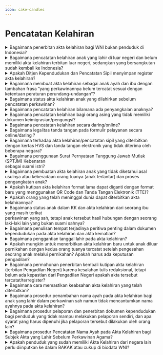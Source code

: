 ```yaml
---
icon: cake-candles
---
```


# Pencatatan Kelahiran

<details>

<summary>Bagaimana penerbitan akta kelahiran bagi WNI bukan penduduk di Indonesia?</summary>

Merujuk Pasal 41 ayat (2) dan Pasal 44 Peraturan Menteri Dalam Negeri Nomor 108 Tahun 2019 diatur bahwa pencatatan kelahiran kepada WNI bukan penduduk yang sedang berkunjung ke Indonesia dilakukan di Disdukcapil Kabupaten/Kota tempat terjadinya peristiwa penting. Akta kelahirannya dapat diterbitkan apabila memenuhi persyaratan sesuai dengan ketentuan Pasal 33 dan 34 Peraturan Presiden Nomor 96 Tahun 2018. Apabila WNI bukan penduduk tersebut belum memiliki NIK dan tidak terdapat dalam database kependudukan, maka akta kelahirannya dapat diterbitkan tanpa NIK.

**Sumber rujukan:**

* Pasal 33 dan Pasal 34 Peraturan Presiden Nomor 96 Tahun 2018 tentang Persyaratan dan Tata Cara Pendaftaran Penduduk dan Pencatatan Sipil. ([link](https://peraturan.go.id/id/perpres-no-96-tahun-2018))
* Pasal 41 ayat (2) dan Pasal 44 Peraturan Menteri Dalam Negeri Nomor 108 Tahun 2019 tentang Peraturan Pelaksanaan Peraturan Presiden Nomor 96 Tahun 2018 tentang Persyaratan dan Tata Cara Pendaftaran Penduduk dan Pencatatan Sipil. ([link](https://peraturan.go.id/id/perpres-no-96-tahun-2018))

{% hint style="success" %}
Dibuat:  23 Juni 2025 10:00 WIB | Perubahan terakhir: 23 Juni 2025 10:00 WIB
{% endhint %}

</details>



<details>

<summary>Bagaimana pencatatan kelahiran anak yang lahir di luar negeri dan belum memiliki akta kelahiran terbitan luar negeri, sedangkan yang bersangkutan sudah kembali ke Indonesia?</summary>

Apabila anak belum memiliki akta kelahiran (dari luar negeri), maka dapat diterbitkan akta kelahirannya di tempat domisili dengan memenuhi persyaratan sesuai ketentuan Pasal 33 dan Pasal 34 Peraturan Presiden Nomor 96 Tahun 2018 serta Surat Dirjen Dukcapil Nomor 470/13287/Dukcapil tanggal 28 September 2021. Tempat lahir pada akta kelahirannya dapat ditulis sesuai dengan permohonan penduduk.

**Sumber rujukan:**

* Pasal 33 dan Pasal 34 Peraturan Presiden Nomor 96 Tahun 2018 tentang Persyaratan dan Tata Cara Pendaftaran Penduduk dan Pencatatan Sipil. ([link](https://peraturan.go.id/id/perpres-no-96-tahun-2018))

- Surat Dirjen Dukcapil yang ditujukan kepada Kepala Dinas Dukcapil di Seluruh Indonesia Nomor: 470/13287/Dukcapil tanggal 28 September 2021 hal Jenis Layanan, Persyaratan dan Penjelasan Pendaftaran Penduduk dan Pencatatan Sipil.

{% hint style="success" %}
Dibuat:  23 Juni 2025 10:00 WIB | Perubahan terakhir: 23 Juni 2025 10:00 WIB
{% endhint %}

</details>



<details>

<summary>Apakah Ditjen Kependudukan dan Pencatatan Sipil menyimpan register akta kelahiran?</summary>

Ditjen Dukcapil tidak menyimpan register akta kelahiran dan berkas permohonan, register disimpan oleh masing-masing Disdukcapil Kabupaten/Kota yang menerbitkan akta kelahiran tersebut.

**Sumber rujukan:**\
Surat Dirjen Dukcapil Nomor: 472.11/1771/DUKCAPIL tanggal 27 Januari 2022 kpd Kapolres Metro Jakpus.

{% hint style="success" %}
Dibuat:  23 Juni 2025 10:00 WIB | Perubahan terakhir: 23 Juni 2025 10:00 WIB
{% endhint %}

</details>



<details>

<summary>Bagaimana membuat akta kelahiran sebagai anak ayah dan ibu dengan tambahan frasa “yang perkawinannya belum tercatat sesuai dengan ketentuan peraturan perundang-undangan”?</summary>

1. Berdasarkan Pasal 33 ayat (1) dan Pasal 34 Peraturan Presiden Nomor 96 Tahun 2018 serta   &#x20;Surat Dirjen Dukcapil Nomor 470/13287/Dukcapil tanggal 28 September 2021, diatur mengenai persyaratan pencatatan kelahiran, yaitu fotokopi surat keterangan kelahiran, fotokopi buku nikah/kutipan akta perkawinan dan fotokopi KK. Penduduk dapat membuat SPTJM Kebenaran Data Kelahiran (F-2.03) dengan 2 (dua) orang saksi, jika tidak dapat memenuhi persyaratan surat keterangan kelahiran. Penduduk dapat membuat SPTJM Kebenaran Data Pasangan Suami Istri (F-2.04) dengan 2 (dua) orang saksi, jika tidak dapat memenuhi persyaratan buku nikah/kutipan akta perkawinan tetapi status   &#x20;hubungan dalam KK menunjukkan sebagai suami istri.
2. Merujuk Pasal 48 ayat (2) Peraturan Menteri Dalam Negeri Nomor 108 Tahun 2019, diatur   &#x20;bahwa dalam hal pencatatan kelahiran, penduduk tidak dapat memenuhi persyaratan buku   &#x20;nikah/kutipan akta perkawinan dan status hubungan dalam dalam keluarga pada KK menunjukkan status hubungan sebagai suami istri, dicatat dalam akta kelahiran sebagai anak ayah dan ibu dengan tambahan frasa yaitu _**“yang perkawinannya belum tercatat sesuai dengan ketentuan peraturan perundang-undangan”**_.

**Sumber rujukan:**

* Pasal 33 dan Pasal 34 Peraturan Presiden Nomor 96 Tahun 2018 tentang Persyaratan dan Tata Cara Pendaftaran Penduduk dan Pencatatan Sipil.
* Pasal 48 ayat (2) Peraturan Menteri Dalam Negeri Nomor 108 Tahun 2019 tentang Peraturan Pelaksanaan Peraturan Presiden Nomor 96 Tahun 2018 tentang Persyaratan dan Tata Cara Pendaftaran Penduduk dan Pencatatan Sipil.
* Peraturan Menteri Dalam Negeri Nomor 109 Tahun 2019 tentang Formulir dan Buku Yang Digunakan Dalam Administrasi Kependudukan.
* Surat Dirjen Dukcapil yang ditujukan kepada Kepala Dinas Dukcapil di Seluruh Indonesia Nomor: 470/13287/Dukcapil tanggal 28 September 2021 hal Jenis Layanan, Persyaratan dan Penjelasan Pendaftaran Penduduk dan Pencatatan Sipil.

{% hint style="success" %}
Dibuat:  23 Juni 2025 10:00 WIB | Perubahan terakhir: 23 Juni 2025 10:00 WIB
{% endhint %}

</details>



<details>

<summary>Bagaimana status akta kelahiran anak yang dilahirkan sebelum pencatatan perkawinan?</summary>

Anak yang dilahirkan sebelum pencatatan perkawinan, yaitu orang tua baru mencatatkan perkawinannya di KUA Kecamatan setelah anak tersebut dilahirkan, maka dalam akta kelahiran dicatat sebagai “anak seorang ibu”.

**Sumber rujukan:**\
Surat Dirjen Dukcapil Nomor: 472.11/431/DUKCAPIL tanggal 16 Januari 2020 kpd Kepala Dinas Dukcapil Kab. Kudus.

{% hint style="success" %}
Dibuat:  23 Juni 2025 10:00 WIB | Perubahan terakhir: 23 Juni 2025 10:00 WIB
{% endhint %}

</details>



<details>

<summary>Bagaimana pencatatan kelahiran bilamana ada penyangkalan anaknya?</summary>

Anak yang dilahirkan dalam ikatan perkawinan yang sah, maka pada prinsipnya dicatat sebagai anak dari ayah dan ibu dalam akta kelahiran.

Pada akta kelahiran anak, tidak boleh&#x20;mencantum nama sebagai ayah apabila pada saat anak dimaksud dilahirkan, ibu masih terikat dalam perkawinan yang sah dengan orang lain.

Apabila ibu kandung menyangkal anaknya sebagai anak dari mantan suaminya karena sudah berpisah beberapa tahun saat anak tersebut dilahirkan, maka pada akta kelahiran anak dimaksud dapat dicantumkan nama ibunya saja tanpa nama ayah, berdasarkan permohonan dari ibu kandung dan harus membuat surat pernyataan tanggung jawab mutlak (SPTJM) dengan 2 (dua) orang saksi.

**Sumber rujukan:**\
Surat Dirjen Dukcapil Nomor 472.11/7979/DUKCAPIL tanggal 3 Agustus 2020 kpd Kepala Disdukcapil Kab. Kudus.

{% hint style="success" %}
Dibuat:  23 Juni 2025 10:00 WIB | Perubahan terakhir: 23 Juni 2025 10:00 WIB
{% endhint %}

</details>



<details>

<summary>Bagaimana pencatatan kelahiran bagi orang asing yang tidak memiliki dokumen keimigrasian/pengungsi?</summary>

Berdasarkan Pasal 33 ayat (5) Peraturan Presiden Nomor 96 Tahun 2018 diatur bahwa&#x20;pencatatan kelahiran bagi orang asing dilakukan dengan memenuhi persyaratan berupa surat&#x20;keterangan kelahiran, dokumen perjalanan, KTP-el/KITAP/KITAS/visa kunjungan, dan Pasal 77 ayat (1) diatur dalam hal terjadi peristiwa penting yang dialami oleh orang asing yang tidak memiliki dokumen keimigrasian dalam wilayah NKRI dapat diterbitkan surat keterangan oleh Disdukcapil Kabupaten/Kota di tempat terjadinya peristiwa penting.

Merujuk ketentuan tersebut, maka bagi orang asing yang memiliki persyaratan berupa dokumen keimigrasian dapat diterbitkan akta kelahiran, sedangkan orang asing yang tidak memiliki dokumen keimigrasian hanya diterbitkan surat keterangan kelahiran.

**Sumber rujukan:**\
Pasal 33 ayat (5) dan Pasal 77 ayat (1) Peraturan Presiden Nomor 96 Tahun 2018 tentang Persyaratan dan Tata Cara Pendaftaran Penduduk dan Pencatatan Sipil.

{% hint style="success" %}
Dibuat:  23 Juni 2025 10:00 WIB | Perubahan terakhir: 23 Juni 2025 10:00 WIB
{% endhint %}

</details>



<details>

<summary>Bagaimana pencatatan kelahiran secara daring/online?</summary>

Berdasarkan Peraturan Menteri Dalam Negeri Nomor 109 Tahun 2019, pada lampirannya mengenai keterangan Formulasi Kalimat dalam Register Akta Kelahiran angka 18 diatur bahwa _**“nama dan tanda tangan pelapor, dikecualikan bagi pencatatan kelahiran secara online tidak diperlukan tanda tangan pelapor”**_.

Merujuk ketentuan tersebut, maka untuk&#x20;pelayanan pencatatan kelahiran secara daring/online, tidak diperlukan tanda tangan pelapor pada register akta kelahiran. Selanjutnya, apabila penduduk sudah dapat mencetak kutipan akta kelahiran secara mandiri, tidak perlu datang ke Disdukcapil.

**Sumber rujukan:**\
Peraturan Menteri Dalam Negeri Nomor 109 Tahun 2019 tentang Formulir dan Buku yang Digunakan Dalam Administrasi Kependudukan.

{% hint style="success" %}
Dibuat:  23 Juni 2025 10:00 WIB | Perubahan terakhir: 23 Juni 2025 10:00 WIB
{% endhint %}

</details>



<details>

<summary>Bagaimana legalitas tanda tangan pada formulir pelayanan secara online/daring ?</summary>

Berdasarkan :

1. Pasal 3 Peraturan Menteri Dalam Negeri Nomor 104 Tahun 2019, diatur bahwa dokumen aktif dalam penyelenggaraan pendaftaran penduduk dan pencatatan sipil meliputi antara lain formulir pendaftaran penduduk dan formulir pencatatan sipil yang telah diisi oleh penduduk.
2. Peraturan Menteri Dalam Negeri Nomor 108 Tahun 2019, yang intinya diatur bahwa layanan   &#x20;pendaftaran penduduk dan pencatatan sipil dilakukan dengan tata cara antara lain “penduduk/pemohon mengisi dan menandatangani formulir”.
3. Peraturan Menteri Dalam Negeri Nomor 109 Tahun 2019, diatur bahwa setiap format formulir pelayanan pendaftaran penduduk dan formulir pencatatan sipil tersedia “tempat/kolom tanda tangan penduduk/pemohon”.

Memperhatikan ketentuan di atas bahwa dalam pelayanan pendaftaran penduduk dan pencatatan sipil termasuk pelayanan secara online/daring, formulir harus ditandatangani oleh penduduk/pemohon sebagai bukti persetujuan dan pengakuan atas kebenaran isi formulir tersebut.

**Sumber rujukan:**

* Pasal 3 Peraturan Menteri Dalam Negeri Nomor 104 Tahun 2019
* Peraturan Menteri Dalam Negeri Nomor 108 Tahun 2019
* Peraturan Menteri Dalam Negeri Nomor 109 Tahun 2019 tentang Formulir dan Buku yang Digunakan Dalam Administrasi Kependudukan

{% hint style="success" %}
Dibuat:  23 Juni 2025 10:00 WIB | Perubahan terakhir: 23 Juni 2025 10:00 WIB
{% endhint %}

</details>



<details>

<summary>Bagaimana terhadap akta kelahiran/pencatatan sipil yang diterbitkan dengan kertas HVS dan tanda tangan elektronik yang tidak diterima oleh beberapa negara?</summary>

Kementerian Luar Negeri telah menyampaikan Nota Diplomatik Nomor D/01701/08/2020/64 dan Nomor D/01744/08/2020/64 kepada seluruh Perwakilan Negara Asing dan Organisasi Internasional di Indonesia yang intinya menyampaikan bahwa Kutipan Akta Pencatatan Sipil menggunakan kertas HVS 80gram ukuran A4 dan ditandatangani secara elektronik.&#x20;

Selanjutnya, berdasarkan Surat Dirjen Dukcapil Nomor 471.13/5410/DUKCAPIL tanggal 22 April 2021, disampaikan bahwa:

1. Merujuk ketentuan Pasal 11 Undang-Undang Nomor 23 Tahun 2006 dan Pasal 11 Peraturan   &#x20;Menteri Dalam Negeri Nomor 119 Tahun 2017, telah diatur antara lain bahwa Kepala Disdukcapil dapat membuat dan menandatangani keterangan pencatatan sipil.
2. Kepala Disdukcapil dapat menerbitkan surat keterangan pencatatan sipil mengenai keabsahan kutipan akta pencatatan sipil guna kepentingan legalisasi untuk kedutaan Jerman   &#x20;khusus dokumen kependudukan yang telah diterbitkan dengan kertas HVS dan tanda tangan   &#x20;elektronik.

**Sumber rujukan:**

* Pasal 11 Undang-Undang Nomor 23 Tahun 2006 tentang Administrasi Kependudukan.
* Pasal 11 Peraturan Menteri Dalam Negeri Nomor 119 Tahun 2017 tentang Pengangkatan dan Pemberhentian Serta Tugas Pokok Pejabat Pencatatan Sipil dan Petugas Registrasi.
* Surat Dirjen Dukcapil yang ditujukan kepada Kepala Dinas Dukcapil di seluruh Indonesia Nomor: 471.13/5410/Dukcapil tanggal 22 April 2021 hal Legalisasi Dokumen Pencatatan Sipil yang diterbitkan dengan Kertas HVS dan Tanda Tangan Elektronik yang akan dipergunakan di Luar Negeri.

{% hint style="success" %}
Dibuat:  23 Juni 2025 10:00 WIB | Perubahan terakhir: 23 Juni 2025 10:00 WIB
{% endhint %}

</details>



<details>

<summary>Bagaimana penggunaan Surat Pernyataan Tanggung Jawab Mutlak (SPTJM) Kebenaran<br>sebagai suami istri?</summary>

Berdasarkan Pasal 34 Peraturan Presiden Nomor 96 Tahun 2018 dan Pasal 48 ayat (2) Peraturan Menteri Dalam Negeri Nomor 108 Tahun 2019, yang intinya diatur bahwa penduduk dapat membuat SPTJM kebenaran data dengan diketahui 2 (dua) orang saksi apabila tidak memiliki buku nikah/kutipan akta perkawinan atau bukti lain yang sah tetapi status hubungan dalam KK menunjukan sebagai suami istri.&#x20;Selanjutnya dicatat dalam register akta kelahiran dan kutipan akta kelahiran sebagai anak ayah dan ibu dengan tambahan frasa yaitu yang “perkawinannya belum tercatat sesuai dengan ketentuan peraturan perundang-undangan”.\
\
**Sumber rujukan:**

* Pasal 34 Peraturan Presiden Nomor 96 Tahun 2018 tentang Persyaratan dan Tata Cara Pendaftaran Penduduk dan Pencatatan Sipil.
* Pasal 48 ayat (2) Peraturan Menteri Dalam Negeri Nomor 108 Tahun 2019 tentang Peraturan Pelaksanaan Peraturan Presiden Nomor 96 Tahun 2018 tentang Persyaratan dan Tata Cara Pendaftaran Penduduk dan Pencatatan Sipil.

{% hint style="success" %}
Dibuat:  23 Juni 2025 10:00 WIB | Perubahan terakhir: 23 Juni 2025 10:00 WIB
{% endhint %}

</details>



<details>

<summary>Bagaimana pembuatan akta kelahiran anak yang tidak diketahui asal usulnya atau keberadaan orang tuanya (anak terlantar) dan proses pengangkatan anak?</summary>

Berdasarkan Pasal 33 Peraturan Presiden Nomor 96 Tahun 2018 diatur bahwa pencatatan&#x20;kelahiran bagi anak yang tidak diketahui asal usulnya/keberadaan orang tuanya (anak terlantar) dilaksanakan berdasarkan Berita Acara Pemeriksaan Kepolisian atau Surat Pernyataan Tanggung Jawab Mutlak Kebenaran Data Kelahiran (F-2.03) yang ditandatangani oleh wali/penanggung jawab anak tersebut dengan 2 (dua) orang saksi.

Merujuk Pasal 47 Peraturan Presiden Nomor 96 Tahun 2018 diatur bahwa salah satu persyaratan dalam pencatatan pengangkatan anak yaitu kutipan akta kelahiran anak. Dengan demikian dalam&#x20;pelaksanaan pencatatan pengangkatan anak, maka anak harus memiliki akta kelahiran terlebih dahulu, karena pencatatan pengangkatan anak dilaksanakan dengan membuat catatan pinggir pada akta kelahiran.

Anak yang tidak diketahui asal usulnya atau keberadaan orang tuanya, dapat menjadi anggota keluarga pada Kartu Keluarga wali/yang bertanggung&#x20;jawab terhadap anak tersebut atau pengurus panti asuhan.\
\
**Sumber rujukan:**

* Pasal 33 dan Pasal 47 Peraturan Presiden Nomor 96 Tahun 2018 tentang Persyaratan dan Tata Cara Pendaftaran Penduduk dan Pencatatan Sipil.
* Peraturan Menteri Dalam Negeri Nomor 109 Tahun 2019 tentang Formulir dan Buku Yang Digunakan Dalam Administrasi Kependudukan.

{% hint style="success" %}
Dibuat:  23 Juni 2025 10:00 WIB | Perubahan terakhir: 23 Juni 2025 10:00 WIB
{% endhint %}

</details>



<details>

<summary>Apakah kutipan akta kelahiran format lama dapat diganti dengan format baru yang menggunakan QR Code dan Tanda Tangan Elektronik (TTE)?</summary>

1.   Berdasarkan Pasal 66 ayat (2) Undang-Undang Nomor 23 Tahun 2006 diatur bahwa akta   &#x20;pencatatan sipil berlaku selamanya.&#x20;
2. Merujuk ketentuan Pasal 92 Peraturan Menteri Dalam Negeri Nomor 108 Tahun 2019, diatur   &#x20;bahwa kutipan akta pencatatan sipil dapat diterbitkan kembali karena rusak, hilang atau   &#x20;berada dalam penguasaan salah satu pihak yang bersengketa.
3. Sehubungan dengan ketentuan pada huruf 1 dan 2, maka:
   1. Kutipan akta kelahiran format lama yang ditandatangani secara manual tanpa QR      &#x20;Code/TTE tetap berlaku, sehingga pada prinsipnya tidak perlu diganti atau diterbitkan      &#x20;kembali menggunakan QR Code/TTE
   2. Diminta kepada Disdukcapil Kabupaten/Kota      &#x20;agar aktif menjelaskan kepada masyarakat, lembaga terkait termasuk perusahaan      &#x20;penyalur tenaga kerja, mengenai ketentuan tersebut di atas.
   3. Apabila lembaga atau perusahaan penerima Pekerja Migran Indonesia (PMI) di luar      &#x20;negeri tetap mensyaratkan kutipan akta kelahiran yang menggunakan QR Code/TTE, maka untuk kepentingan penduduk tersebut kutipan akta kelahirannya dapat diterbitkan kembali menggunakan QR Code/TTE, berdasarkan permohonan penduduk dan membuat surat pernyataan 2 (dua) orang saksi serta kutipan akta kelahiran yang lama ditarik dari      &#x20;penduduk/subyek akta.

**Sumber rujukan:**\
Surat Dirjen Dukcapil Nomor 400.8.2.2/4789/DUKCAPIL tanggal 13 Maret 2023 kpd&#x20;Kepala Dinas Pemberdayaan Masyarakat, Desa, Kependudukan dan Pencatatan Sipil Provinsi Jawa Tengah.

{% hint style="success" %}
Dibuat:  23 Juni 2025 10:00 WIB | Perubahan terakhir: 23 Juni 2025 10:00 WIB
{% endhint %}

</details>



<details>

<summary>Apakah orang yang telah meninggal dunia dapat diterbitkan akta kelahirannya?</summary>

1.   Berdasarkan ketentuan Pasal 27 ayat (1) dan (2) Nomor 24 tahun 2013, intinya diatur bahwa setiap kelahiran wajib dilaporkan oleh penduduk kepada instansi pelaksana (Disdukcapil Kabupaten/Kota) setempat paling lama 60 (enam puluh) hari sejak dilahirkan untuk diterbitkan akta kelahiran.
2. Merujuk ketentuan Pasal 44 ayat (1) Undang-Undang Nomor 24 Tahun 2013, diatur bahwa   &#x20;setiap kematian wajib dilaporkan kepada instansi pelaksana untuk diterbitkan akta kematian.
3. Berdasarkan ketentuan tersebut di atas, maka akta kelahiran diterbitkan untuk penduduk yang masih hidup, sedangkan bagi yang sudah meninggal dunia diterbitkan akta kematian. Penduduk yang sudah meninggal dunia statusnya diubah menjadi mati (kode/flag 1) dalam database kependudukan dan dihapus datanya sebagai anggota keluarga dalam Kartu Keluarga (KK).&#x20;

**Sumber rujukan:**

* Pasal 27 ayat (1), ayat (2) dan Pasal 44 ayat (1) Undang-Undang Nomor 24 Tahun 2013 tentang Perubahan atas Undang-Undang Nomor 23 Tahun 2006 tentang Administrasi Kependudukan.
* Surat Dirjen Dukcapil Nomor: 400.8.2.2/4115/DUKCAPIL tanggal 3 Mei 2023 kpd Saudara Benediktus Beke (Penduduk).

{% hint style="success" %}
Dibuat:  23 Juni 2025 10:00 WIB | Perubahan terakhir: 23 Juni 2025 10:00 WIB
{% endhint %}

</details>



<details>

<summary>Bagaimana status anak dalam KK dan akta kelahiran dari seorang ibu yang masih terikat<br>perkawinan yang sah, tetapi anak tersebut hasil hubungan dengan seorang laki-laki lain yang bukan suami sahnya?</summary>

1.   Anak yang dilahirkan dalam ikatan perkawinan yang sah, pada prinsipnya dicatat sebagai anak dari ayah dan ibu dalam KK dan akta kelahiran.
2. Apabila ibu kandung menyangkal anaknya sebagal anak biologis dari suaminya dan   &#x20;suaminya juga menyangkal, maka dalam KK dan akta kelahiran anaknya dapat dicantumkan nama ibunya saja, berdasarkan permohonan dan membuat SPTJM dengan 2 (dua) orang saksi.

**Sumber rujukan:**

* Peraturan Menteri Dalam Negeri Nomor 109 Tahun 2019 tentang Formulir dan Buku Yang Digunakan Dalam Administrasi Kependudukan.
* Surat Dirjen Dukcapil Nomor 472.11/17383/DUKCAPIL tanggal 16 Desember 2023 kpd Kadis Dukcapil Kab. Banyumas.

{% hint style="success" %}
Dibuat:  23 Juni 2025 10:00 WIB | Perubahan terakhir: 23 Juni 2025 10:00 WIB
{% endhint %}

</details>



<details>

<summary>Bagaimana penulisan tempat terjadinya peritiwa penting dalam dokumen kependudukan pada akta kelahiran dan akta kematian?</summary>

Berdasarkan Petunjuk pengisian Formulir Pelaporan Pencatatan Sipil di Dalam Wilayah NKRI&#x20;(F-2.01) dan Formulasi Kalimat Register Akta Kelahiran (F-2.14) berdasarkan Peraturan Menteri Dalam Negeri Nomor 109 Tahun 2019 tentang Formulir dan Buku Yang Digunakan Dalam Administrasi Kependudukan, diatur bahwa penulisan tempat terjadinya peristiwa penting (seperti: tempat lahir, mati) diisi nama kabupaten/kota, dengan penjelasan:

1. Peristiwa penting yang terjadi di kabupaten/kota, maka tempat terjadinya ditulis nama   &#x20;“kabupaten/kota” dalam dokumen kependudukan, contohnya Kabupaten Tangerang dan Kota Tangerang.
2. Khusus untuk peristiwa penting yang terjadi di Provinsi DKI Jakarta, maka tempat terjadinya ditulis Jakarta dalam dokumen kependudukan.
3. Peristiwa penting yang terjadi di luar Wilayah Negara Kesatuan Republik Indonesia, tempat   &#x20;terjadinya peristiwa ditulis “nama kota/setingkat dan nama negara” dalam dokumen kependudukan, contohnya Tawau Malaysia. Dengan demikian, nama kabupaten/kota sebagai tempat lahir yang tercantum pada akta kelahiran dan akta kematian, tidak dapat diubah menjadi nama desa/kelurahan atau nama lainnya sesuai dengan yang tercantum dalam ijazah pendidikan.

**Sumber rujukan:**

* Peraturan Menteri Dalam Negeri Nomor 109 Tahun 2019 tentang Formulir dan Buku Yang Digunakan Dalam Administrasi Kependudukan.
* Surat Dirjen Dukcapil No. 472.11/16843/DUKCAPIL tgl 8 Desember 2021 kpd Kadis Dukcapil Kab OKU Timur;
* Surat Dirjen Dukcapil Nomor 400.8.2.15/2350//DUKCAPIL tgl 27 Februari 2024 kpd Kepala Dinas/Biro yg membidangi Dukcapil Provinsi, Kab/Kota di seluruh Indonesia.

{% hint style="success" %}
Dibuat:  23 Juni 2025 10:00 WIB | Perubahan terakhir: 23 Juni 2025 10:00 WIB
{% endhint %}

</details>



<details>

<summary>Bagaimana penggantian tanggal lahir pada akta kelahiran?</summary>

Bahwa perubahan/penggantian tanggal lahir tidak dapat dilakukan hanya berdasarkan surat&#x20;pemberkatan gereja, karena semua dokumen lainnya yang dimiliki, yaitu KK dan KTPel sudah sama tercantum tanggal lahir yang sama, sehingga termasuk kategori penggantian tanggal lahir. Penggantian tanggal lahir tersebut, harus berdasarkan penetapan pengadilan.

**Sumber rujukan:**\
Surat Dirjen Dukcapil No. 472.11/9028/DUKCAPIL tanggal 15 Juli 2021 kpd Kepala Dinas Dukcapil Kota Batam.

{% hint style="success" %}
Dibuat:  23 Juni 2025 10:00 WIB | Perubahan terakhir: 23 Juni 2025 10:00 WIB
{% endhint %}

</details>



<details>

<summary>Apakah mungkin untuk menerbitkan akta kelahiran baru untuk anak diluar pernikahan dengan kedua orang tuanya tercatat setelah pengesahan seorang anak melalui pernikahan? Apakah harus ada keputusan pengadilan?</summary>

Harus melalui penetapan pengadilan bagi anak yang lahir sebelum orang tuanya melaksanakan perkawinan sah menurut hukum agama/kepercayaan terhadap Tuhan YME, sebagaimana diatur dalam Pasal 52 Peraturan Presiden Nomor 96 Tahun 2019 diatur bahwa Pencatatan pengesahan anak Penduduk yang dilahirkan sebelum orang tuanya melaksanakan perkawinan sah menurut hukum agama atau kepercayaan terhadap Tuhan YME dilakukan berdasarkan penetapan pengadilan. Pejabat Pencatatan Sipil membuat catatan pinggir pada register akta kelahiran maupun pada kutipan akta kelahiran.&#x20;

**Sumber rujukan:**\
Pasal 52 Peraturan Presiden Nomor 96 Tahun 2018 tentang Persyaratan dan Tata Cara Pendaftaran Penduduk dan Pencatatan Sipil.

</details>



<details>

<summary>Bagaimana permohonan penerbitan kembali kutipan akta kelahiran (terbitan Pengadilan Negeri) karena kesalahan tulis redaksional, tetapi belum ada kepastian dari Pengadilan Negeri apakah akta tersebut tercatat/terregister?</summary>

Terkait kondisi tersebut apabila register aktanya tidak ditemukan maka Disdukcapil Kabupaten/Kota dapat menerbitkan kembali registernya berdasarkan kutipan atau fotokopi kutipan akta kelahiran tersebut sebagaimana ketentuan Pasal 90 dan 91 Peraturan Menteri Dalam Negeri Nomor 108 Tahun 2019. Selanjutnya dilakukan penerbitan kembali dan pembetulan kutipan akta kelahiran dimaksud.&#x20;

**Sumber rujukan:**

* Pasal 90 dan 91 Peraturan Menteri Dalam Negeri Nomor 108 Tahun 2019 tentang Peraturan Pelaksanaan Peraturan Presiden Nomor 96 Tahun 2018 tentang Persyaratan dan Tata Cara Pendaftaran Penduduk dan Pencatatan Sipil.
* Surat Dirjen Dukcapil No. 472.11/9028/DUKCAPIL tanggal 15 Juli 2021 kpd Kadis Dukcapil Kota Batam.

{% hint style="success" %}
Dibuat:  23 Juni 2025 10:00 WIB | Perubahan terakhir: 23 Juni 2025 10:00 WIB
{% endhint %}

</details>



<details>

<summary>Bagaimana cara memastikan keabsahan akta kelahiran yang telah diterbitkan?</summary>

Untuk memastikan kebenaran seluruh data akta kelahiran maupun dokumen lain yang diterbitkan oleh Disdukcapil, agar berkoordinasi langsung kepada Disdukcapil yang menerbitkan akta kelahiran atau dokumen yang dimaksud karena Ditjen Kependudukan&#x20;dan Pencatatan Sipil tidak menyimpan arsip dokumen kependudukan termasuk register akta kelahiran, KK atau dokumen lainnya.&#x20;

**Sumber rujukan:**\
Surat Dirjen Dukcapil No. 400.8.2.1/16400/Dukcapil tanggal 14 November 2023 kpd Abraham Rodo Law Office

{% hint style="success" %}
Dibuat:  23 Juni 2025 10:00 WIB | Perubahan terakhir: 23 Juni 2025 10:00 WIB
{% endhint %}

</details>



<details>

<summary>Bagaimana prosedur penambahan nama ayah pada akta kelahiran bagi anak yang lahir dalam perkawinan sah namun tidak mencantumkan nama ayahnya pada akta kelahiran?</summary>

Prosedur penambahan nama ayah pada akta kelahiran bagi anak yang lahir dalam perkawinan sah namun tidak mencantumkan nama ayahnya pada akta kelahiran dilakukan melalui beberapa tahap sebagai berikut:

1. Pembatalan Akta Kelahiran: Berdasarkan Pasal 72 Undang-Undang Nomor 23 Tahun 2006,   &#x20;pembatalan akta pencatatan sipil dilakukan berdasarkan putusan pengadilan yang telah mempunyai kekuatan hukum tetap. Selanjutnya   &#x20;merujuk ketentuan Pasal 89 ayat (2) dan ayat (4) Peraturan Menteri Dalam Negeri Nomor 108 Tahun 2019 diatur bahwa pembatalan akta pencatatan sipil juga dapat dilakukan tanpa melalui pengadilan (Contrarius Actus).
2. Pembatalan Akta Kelahiran yang Tidak Mencantumkan Nama Ayah: Untuk kasus anak   &#x20;yang lahir dalam perkawinan sah (orag tuanya memiliki buku nikah) namun pada akta kelahirannya tidak mencantumkan nama ayahnya, akta tersebut dapat dibatalkan sesuai dengan ketentuan pembatalan yang disebutkan di atas.
3. Penerbitan Akta Kelahiran Baru: Setelah akta kelahiran tersebut dibatalkan, maka berdasarkan permohonan diterbitkan kembali akta kelahiran yang baru dengan mencantumkan nama ayahnya. Pada akta kelahiran yang baru ini, nama ayah akan dicantumkan dan ditulis sebagai Warga Negara Indonesia (WNI) karena pada dokumen   &#x20;kependudukan dan paspor yang dimiliki berstatus sebagai WNI.
4. Koordinasi dengan Kementerian Hukum dan HAM: Jika masih ada keraguan mengenai status kewarganegaraan anak-anak tersebut, maka perlu segera berkoordinasi dengan Kementerian Hukum dan HAM untuk memastikan status kewarganegaraan mereka.

Dengan mengikuti prosedur di atas, penambahan nama ayah pada akta kelahiran dapat dilakukan sesuai dengan ketentuan hukum yang berlaku.

**Sumber rujukan:**

* Undang-Undang Nomor 23 Tahun 2006;
* Peraturan Menteri Dalam Negeri Nomor 108 Tahun 2019;
* Surat Dirjen Dukcapil No. 400.2.2/1790/DUKCAPIL tgl 12 Februari 2024 kepada Kepala Dinas Kependudukan dan Pencatatan Sipil Provinsi DKI Jakarta tentang Penambahan Nama Ayah pada Akta Kelahiran

{% hint style="success" %}
Dibuat:  23 Juni 2025 10:00 WIB | Perubahan terakhir: 23 Juni 2025 10:00 WIB
{% endhint %}

</details>



<details>

<summary>Bagaimana prosedur pelaporan dan penerbitan dokumen kependudukan bagi penduduk yang tidak mampu melakukan pelaporan sendiri, dan apa syarat yang harus dipenuhi jika pelaporan tersebut dilakukan oleh orang lain?</summary>

Prosedur pelaporan dan penerbitan dokumen kependudukan bagi penduduk yang tidak mampu melakukan pelaporan sendiri diatur dalam Pasal 66 ayat (1) dan ayat (2) Peraturan Presiden Nomor 96 Tahun 2018. Berdasarkan ketentuan ini, penduduk yang tidak mampu melaporkan sendiri (karena umur, sakit keras, cacat fisik, atau cacat mental) dapat dibantu oleh Disdukcapil Kabupaten/Kota, UPT Disdukcapil Kabupaten/Kota, dan Perwakilan Republik&#x20;Indonesia, atau meminta bantuan kepada orang lain.

Jika pelaporan dilakukan oleh orang lain,&#x20;diperlukan surat kuasa dalam pelayanan administrasi kependudukan (F-1.07) yang ditandatangani oleh penduduk yang memberikan kuasa dan penduduk yang diberikan kuasa. Format surat kuasa ini diatur dalam lampiran Peraturan Menteri Dalam Negeri Nomor 109 Tahun 2019.

Dengan demikian, penerbitan dokumen kependudukan dapat diwakilkan oleh orang lain selama penduduk yang bersangkutan tidak mampu melakukan pelaporan sendiri dan telah melengkapi surat kuasa (F-1.07) yang ditandatangani sesuai ketentuan yang berlaku. Namun, surat kuasa yang tidak sesuai dengan format yang telah ditetapkan,&#x20;tidak dapat digunakan dalam pelayanan administrasi kependudukan. Selain itu, ketelitian dalam verifikasi dan validasi kelengkapan dokumen sangat penting untuk menghindari penerbitan dokumen yang tidak sah, seperti contoh yang terjadi pada kasus penerbitan Kartu Keluarga yang harus dibatalkan karena ketidakcocokan masa berlaku ITAP.&#x20;

**Sumber rujukan:**

* Peraturan Presiden Nomor 96 Tahun 2018 tentang Persyaratan dan Tata Cara Pendaftaran Penduduk dan Pencatatan Sipil;
* Peraturan Menteri Dalam Negeri Nomor 109 Tahun 2019 tentang Formulir dan Buku yang Digunakan dalam Administrasi Kependudukan;
* Surat Dirjen Dukcapil No. 400.8.2.15/3670/Dukcapil tgl 20 Maret 2024 kepada Kepala Disdukcapil Kota Tomohon tentang Penyampaian arahan atas permaslahan penerbitan dokumen kependudukan.

{% hint style="success" %}
Dibuat:  23 Juni 2025 10:00 WIB | Perubahan terakhir: 23 Juni 2025 10:00 WIB
{% endhint %}

</details>



<details>

<summary>Bagaimana prosedur Pencatatan Nama Ayah pada Akta Kelahiran bagi Subjek Akta yang Lahir Sebelum Perkawinan Agama?</summary>

Berdasarkan Peraturan Menteri Dalam Negeri Nomor 108 Tahun 2019, pada:

1. Pasal 48 ayat (2) diatur bahwa dalam hal pencatatan kelahiran tidak dapat memenuhi   &#x20;persyaratan berupa buku nikah/kutipan akta perkawinan atau bukti lain yang sah; dan status   &#x20;hubungan dalam keluarga pada Kartu Keluarga menunjukkan status hubungan perkawinan sebagai suami istri, dilakukan pencatatan dalam Register Akta Kelahiran dan Kutipan Akta Kelahiran sebagai Anak Ayah dan Ibu dengan tambahan Frasa, yaitu:   &#x20;yang perkawinannya belum tercatat sesuai dengan ketentuan peraturan perundang-undangan.
2. Pasal 87 (2) huruf d dan e, disebutkan bahwa pencatatan Pembetulan Akta Pencatatan Sipil dilakukan oleh Pejabat Pencatatan Sipil dengan membuat Catatan Pinggir pada Register Akta Pencatatan Sipil mengenai pembetulan Akta, menerbitkan kembali Kutipan Akta Pencatatan Sipil dan mencabut Kutipan Akta Pencatatan Sipil dari subjek akta.&#x20;

Berdasarkan ketentuan tersebut, Akta Kelahiran dapat diperbarui untuk mencantumkan kedua orangtuanya dengan tambahan frasa yang dimaksud. Hal ini dapat dilakukan jika saat anak dilahirkan, orangtuanya sudah menunjukkan status sebagai suami istri dalam Kartu Keluarga, dengan membuat Surat Pernyataan Tanggung Jawab Mutlak (SPTJM) Kebenaran sebagai Pasangan Suami Istri (F-2.04). Proses ini melibatkan Pejabat Pencatatan Sipil yang&#x20;akan membuat Catatan Pinggir pada Register Akta Kelahiran, menerbitkan kembali Kutipan Akta Kelahiran dengan perubahan yang sesuai, dan mencabut Kutipan Akta Kelahiran lama dari subjek akta.

**Sumber rujukan:**

* Peraturan Menteri Dalam Negeri Nomor 108 Tahun 2019 tentang Peraturan Pelaksanaan Peraturan Presiden Nomor 96 Tahun 2018 tentang Persyaratan dan Tata Cara Pendaftaran Penduduk dan Pencatatan Sipil;
* Surat Dirjen Dukcapil Nomor 400.8.2.2/10168/DUKCAPIL tgl 5 Juli 2024 kepada Kepala Dinas Dukcapil Provinsi DKI Jakarta tentang Pembetulan Akta Kelahiran.

{% hint style="success" %}
Dibuat:  23 Juni 2025 10:00 WIB | Perubahan terakhir: 23 Juni 2025 10:00 WIB
{% endhint %}

</details>



<details>

<summary>Apakah penduduk yang sudah memiliki Akta Kelahiran dari negara lain perlu diinputkan ke dalam BAKAK atau cukup di biodata WNI?</summary>

Cukup direkam datanya dalam database kependudukan dan diterbitkan surat keterangan&#x20;pelaporan kelahiran dari luar negeri. Dengan demikian, tidak perlu diinputkan ke dalam Biodata Penduduk Kepemilikan Akta Kelahiran (BAKAK), tetapi cukup memastikan bahwa biodata WNI tersebut diperbarui dengan informasi yang sesuai dan lengkap.

**Sumber rujukan:**\
Rapat Koordinasi Nasional Kependudukan dan Pencatatan Sipil Tahun 2024, Batam, 27 s.d. Februari 2024.

{% hint style="success" %}
Dibuat:  23 Juni 2025 10:00 WIB | Perubahan terakhir: 23 Juni 2025 10:00 WIB
{% endhint %}

</details>

